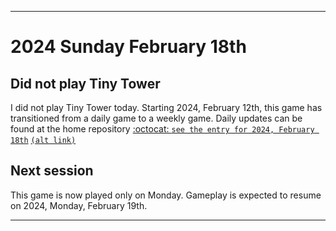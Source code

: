 
***

# 2024 Sunday February 18th

## Did not play Tiny Tower

I did not play Tiny Tower today. Starting 2024, February 12th, this game has transitioned from a daily game to a weekly game. Daily updates can be found at the home repository [:octocat: `see the entry for 2024, February 18th`](https://github.com/seanpm2001/SeansLifeArchive_Images_TinyTower/tree/master/tiny%20tower/2024/02_February/18/) [`(alt link)`](/tiny%20tower/2024/02_February/18/)

## Next session

This game is now played only on Monday. Gameplay is expected to resume on 2024, Monday, February 19th.

***
